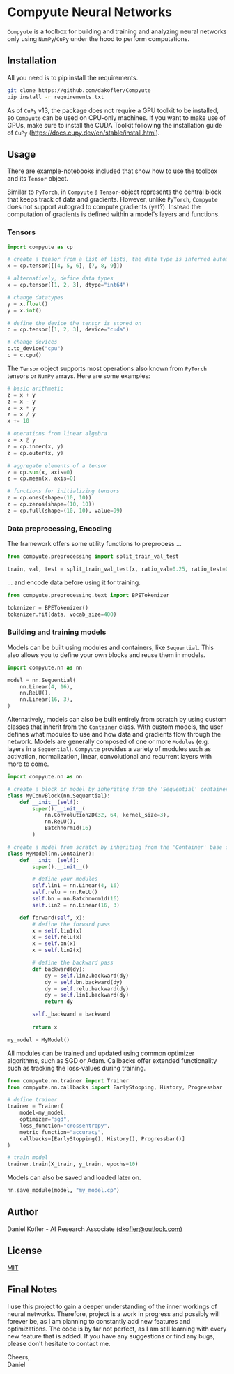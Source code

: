 # Compyute Neural Networks

`Compyute` is a toolbox for building and training and analyzing neural networks only using `NumPy`/`CuPy` under the hood to perform computations.

## Installation

All you need is to pip install the requirements.
```bash
git clone https://github.com/dakofler/Compyute
pip install -r requirements.txt
```
As of `CuPy` v13, the package does not require a GPU toolkit to be installed, so `Compyute` can be used on CPU-only machines. If you want to make use of GPUs, make sure to install the CUDA Toolkit following the installation guide of `CuPy` (https://docs.cupy.dev/en/stable/install.html).

## Usage

There are example-notebooks included that show how to use the toolbox and its `Tensor` object.

Similar to `PyTorch`, in `Compyute` a `Tensor`-object represents the central block that keeps track of data and gradients. However, unlike `PyTorch`, `Compyute` does not support autograd to compute gradients (yet?). Instead the computation of gradients is defined within a model's layers and functions.

### Tensors

```python
import compyute as cp

# create a tensor from a list of lists, the data type is inferred automatically
x = cp.tensor([[4, 5, 6], [7, 8, 9]])

# alternatively, define data types
x = cp.tensor([1, 2, 3], dtype="int64")

# change datatypes
y = x.float()
y = x.int()

# define the device the tensor is stored on
c = cp.tensor([1, 2, 3], device="cuda")

# change devices
c.to_device("cpu")
c = c.cpu()
```

The `Tensor` object supports most operations also known from `PyTorch` tensors or `NumPy` arrays. Here are some examples:

```python
# basic arithmetic
z = x + y
z = x - y
z = x * y
z = x / y
x += 10

# operations from linear algebra
z = x @ y
z = cp.inner(x, y)
z = cp.outer(x, y)

# aggregate elements of a tensor
z = cp.sum(x, axis=0)
z = cp.mean(x, axis=0)

# functions for initializing tensors
z = cp.ones(shape=(10, 10))
z = cp.zeros(shape=(10, 10))
z = cp.full(shape=(10, 10), value=99)
```

### Data preprocessing, Encoding
The framework offers some utility functions to preprocess ...

```python
from compyute.preprocessing import split_train_val_test

train, val, test = split_train_val_test(x, ratio_val=0.25, ratio_test=0.25)
```

... and encode data before using it for training.

```python
from compyute.preprocessing.text import BPETokenizer

tokenizer = BPETokenizer()
tokenizer.fit(data, vocab_size=400)
```

### Building and training models
Models can be built using modules and containers, like `Sequential`. This also allows you to define your own blocks and reuse them in models.

```python
import compyute.nn as nn

model = nn.Sequential(
    nn.Linear(4, 16),
    nn.ReLU(),
    nn.Linear(16, 3),
)
```

Alternatively, models can also be built entirely from scratch by using custom classes that inherit from the `Container` class. With custom models, the user defines what modules to use and how data and gradients flow through the network. Models are generally composed of one or more `Modules` (e.g. layers in a `Sequential`). `Compyute` provides a variety of modules such as activation, normalization, linear, convolutional and recurrent layers with more to come. 

```python
import compyute.nn as nn

# create a block or model by inheriting from the 'Sequential' container
class MyConvBlock(nn.Sequential):
    def __init__(self):
        super().__init__(
            nn.Convolution2D(32, 64, kernel_size=3),
            nn.ReLU(),
            Batchnorm1d(16)
        )

# create a model from scratch by inheriting from the 'Container' base class
class MyModel(nn.Container):
    def __init__(self):
        super().__init__()

        # define your modules
        self.lin1 = nn.Linear(4, 16)
        self.relu = nn.ReLU()
        self.bn = nn.Batchnorm1d(16)
        self.lin2 = nn.Linear(16, 3)

    def forward(self, x):
        # define the forward pass
        x = self.lin1(x)
        x = self.relu(x)
        x = self.bn(x)
        x = self.lin2(x)

        # define the backward pass
        def backward(dy):
            dy = self.lin2.backward(dy)
            dy = self.bn.backward(dy)
            dy = self.relu.backward(dy)
            dy = self.lin1.backward(dy)
            return dy

        self._backward = backward
        
        return x

my_model = MyModel()
```

All modules can be trained and updated using common optimizer algorithms, such as SGD or Adam. Callbacks offer extended functionality such as tracking the loss-values during training.

```python
from compyute.nn.trainer import Trainer
from compyute.nn.callbacks import EarlyStopping, History, Progressbar

# define trainer
trainer = Trainer(
    model=my_model,
    optimizer="sgd",
    loss_function="crossentropy",
    metric_function="accuracy",
    callbacks=[EarlyStopping(), History(), Progressbar()]
)

# train model
trainer.train(X_train, y_train, epochs=10)
```

Models can also be saved and loaded later on.

```python
nn.save_module(model, "my_model.cp")
```

## Author
Daniel Kofler - AI Research Associate ([dkofler@outlook.com](mailto:dkofler@outlook.com))

## License
[MIT](https://choosealicense.com/licenses/mit/)

## Final Notes
I use this project to gain a deeper understanding of the inner workings of neural networks. Therefore, project is a work in progress and possibly will forever be, as I am planning to constantly add new features and optimizations. The code is by far not perfect, as I am still learning with every new feature that is added. If you have any suggestions or find any bugs, please don't hesitate to contact me.

Cheers,<br>
Daniel
